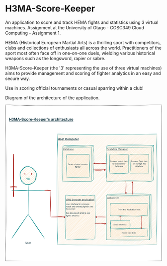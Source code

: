 # H3MA-Score-Keeper
An application to score and track HEMA fights and statistics using 3 virtual machines.
Assignment at the University of Otago - COSC349 Cloud Computing - Assignment 1.

HEMA (Historical European Martial Arts) is a thrilling sport with competitors, clubs and collections of enthusiasts all across the world. Practitioners of the sport most often face off in one-on-one duels, wielding various historical weapons such as the longsword, rapier or sabre. 

H3MA-Score-Keeper (the '3' representing the use of three virtual machines) aims to provide management and scoring of fighter analytics in an easy and secure way. 

Use in scoring official tournaments or casual sparring within a club!

Diagram of the architecture of the application.

![alt text](assets/H3MA-Score-Keeper.drawio.png)

